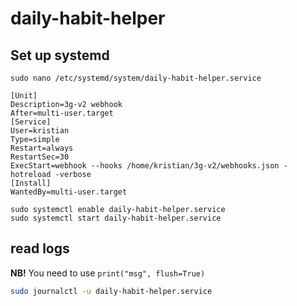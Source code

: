 # daily-habit-helper

## Set up systemd

`sudo nano /etc/systemd/system/daily-habit-helper.service`

```
[Unit]
Description=3g-v2 webhook
After=multi-user.target
[Service]
User=kristian
Type=simple
Restart=always
RestartSec=30
ExecStart=webhook --hooks /home/kristian/3g-v2/webhooks.json -hotreload -verbose
[Install]
WantedBy=multi-user.target
```

```
sudo systemctl enable daily-habit-helper.service
sudo systemctl start daily-habit-helper.service
```


## read logs

**NB!** You need to use `print("msg", flush=True)`

```sh
sudo journalctl -u daily-habit-helper.service
```
